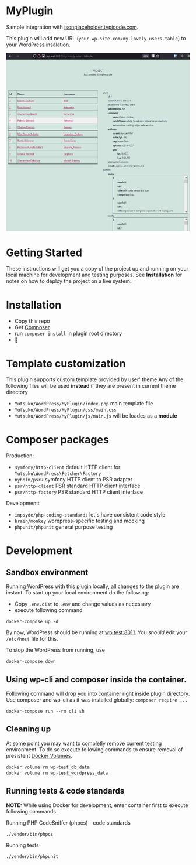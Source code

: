 # MyPlugin
Sample integration with [jsonplaceholder.typicode.com](https://jsonplaceholder.typicode.com/).

This plugin will add new URL (`your-wp-site.com/my-lovely-users-table`) to your WordPress insalation.

![preview](docs/preview.png "preview")

# Getting Started
These instructions will get you a copy of the project up and running on your
local machine for development and testing purposes. See **Installation** for notes on
how to deploy the project on a live system.

# Installation
- Copy this repo
- Get [Composer](https://getcomposer.org/)
- run `composer install` in plugin root directory
- 🥂

# Template customization
This plugin supports custom template provided by user' theme
Any of the following files will be used **instead** if they are present in current theme directory

- `Yutsuku/WordPress/MyPlugin/index.php` main template file
- `Yutsuku/WordPress/MyPlugin/css/main.css`
- `Yutsuku/WordPress/MyPlugin/js/main.js` will be loades as a **module**

# Composer packages

Production:
- `symfony/http-client` default HTTP client for `Yutsuku\WordPress\Fetcher\Factory`
- `nyholm/psr7` symfony HTTP client to PSR adapter
- `psr/http-client` PSR standard HTTP client interface
- `psr/http-factory` PSR standard HTTP client interface

Development:
- `inpsyde/php-coding-standards` let's have consistent code style
- `brain/monkey` wordpress-specific testing and mocking
- `phpunit/phpunit` general purpose testing

# Development
## Sandbox environment

Running WordPress with this plugin locally, all changes to the plugin are instant.
To start up your local environment do the following:

* Copy `.env.dist` to `.env` and change values as necessary 
* execute following command

```
docker-compose up -d
```

By now, WordPress should be running at [wp.test:8011](http://wp.test:8011/).
You *should* edit your `/etc/host` file for this.

To stop the WordPress from running, use

```
docker-compose down
```

## Using wp-cli and composer inside the container.

Following command will drop you into container right inside plugin directory.
Use composer and wp-cli as it was installed globally: `composer require ...`

```
docker-compose run --rm cli sh
```

## Cleaning up

At some point you may want to completly remove current testing environment. To do
so execute following commands to ensure removal of presistent
[Docker Volumes](https://docs.docker.com/storage/volumes/).

```
docker volume rm wp-test_db_data
docker volume rm wp-test_wordpress_data
```

## Running tests & code standards

**NOTE:** While using Docker for development, enter container first to execute
following commands.

Running PHP CodeSniffer (phpcs) - code standards

```
./vendor/bin/phpcs
````

Running tests

```
./vendor/bin/phpunit
````
